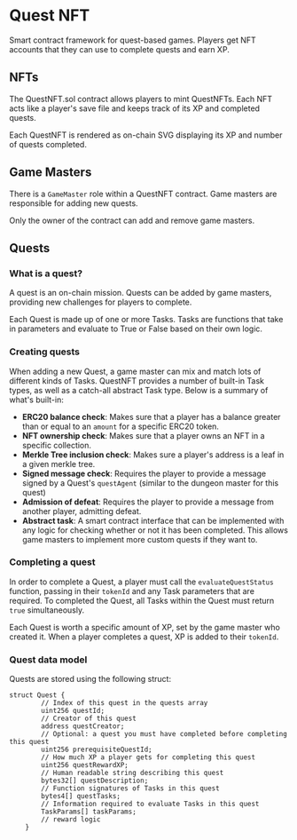 # Quest NFT
Smart contract framework for quest-based games. Players get NFT accounts that they can use to complete quests and earn XP.

## NFTs

The QuestNFT.sol contract allows players to mint QuestNFTs. Each NFT acts like a player's save file and keeps track of its XP and completed quests.

Each QuestNFT is rendered as on-chain SVG displaying its XP and number of quests completed.

## Game Masters

There is a `GameMaster` role within a QuestNFT contract. Game masters are responsible for adding new quests.

Only the owner of the contract can add and remove game masters.

## Quests

### What is a quest?

A quest is an on-chain mission. Quests can be added by game masters, providing new challenges for players to complete.

Each Quest is made up of one or more Tasks. Tasks are functions that take in parameters and evaluate to True or False based on their own logic.

### Creating quests

When adding a new Quest, a game master can mix and match lots of different kinds of Tasks. QuestNFT provides a number of built-in Task types, as well as a catch-all abstract Task type. Below is a summary of what's built-in:
- **ERC20 balance check**: Makes sure that a player has a balance greater than or equal to an `amount` for a specific ERC20 token.
- **NFT ownership check**: Makes sure that a player owns an NFT in a specific collection.
- **Merkle Tree inclusion check**: Makes sure a player's address is a leaf in a given merkle tree.
- **Signed message check**: Requires the player to provide a message signed by a Quest's `questAgent` (similar to the dungeon master for this quest)
- **Admission of defeat**: Requires the player to provide a message from another player, admitting defeat.
- **Abstract task**: A smart contract interface that can be implemented with any logic for checking whether or not it has been completed. This allows game masters to implement more custom quests if they want to.

### Completing a quest

In order to complete a Quest, a player must call the `evaluateQuestStatus` function, passing in their `tokenId` and any Task parameters that are required. To completed the Quest, all Tasks within the Quest must return `true` simultaneously.

Each Quest is worth a specific amount of XP, set by the game master who created it. When a player completes a quest, XP is added to their `tokenId`.

### Quest data model

Quests are stored using the following struct:
```
struct Quest {
        // Index of this quest in the quests array
        uint256 questId;
        // Creator of this quest
        address questCreator;
        // Optional: a quest you must have completed before completing this quest
        uint256 prerequisiteQuestId;
        // How much XP a player gets for completing this quest
        uint256 questRewardXP;
        // Human readable string describing this quest
        bytes32[] questDescription;
        // Function signatures of Tasks in this quest
        bytes4[] questTasks;
        // Information required to evaluate Tasks in this quest
        TaskParams[] taskParams;
        // reward logic
    }
```
